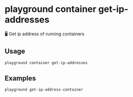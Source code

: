 # playground container get-ip-addresses

🖥️  Get ip address of running containers

## Usage

```bash
playground container get-ip-addresses
```

## Examples

```bash
playground get-ip-address-container
```


